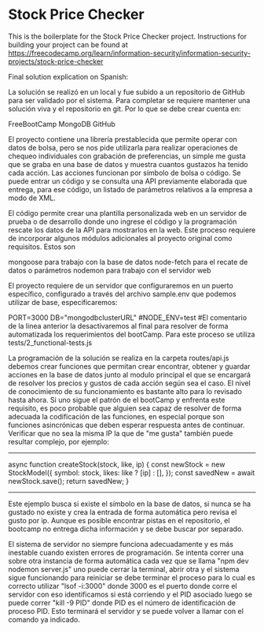 # Stock Price Checker

This is the boilerplate for the Stock Price Checker project. Instructions for building your project can be found at https://freecodecamp.org/learn/information-security/information-security-projects/stock-price-checker

Final solution explication on Spanish:

La solución se realizó en un local y fue subido a un repositorio de GitHub para ser validado por el sistema. Para completar se requiere mantener una solución viva y el repositorio en git. Por lo que se debe crear cuenta en:

FreeBootCamp
MongoDB
GitHub

El proyecto contiene una librería prestablecida que permite operar con datos de bolsa, pero se nos pide utilizarla para realizar operaciones de chequeo individuales con grabación de preferencias, un simple me gusta que se graba en una base de datos y muestra cuantos gustazos ha tenido cada acción. Las acciones funcionan por símbolo de bolsa o código. Se puede entrar un código y se consulta una API previamente elaborada que entrega, para ese código, un listado de parámetros relativos a la empresa a modo de XML.

El código permite crear una plantilla personalizada web en un servidor de prueba o de desarrollo donde uno ingrese el código y la programación rescate los datos de la API para mostrarlos en la web. Este proceso requiere de incorporar algunos módulos adicionales al proyecto original como requisitos. Estos son

mongoose para trabajo con la base de datos
node-fetch para el recate de datos o parámetros
nodemon para trabajo con el servidor web

El proyecto requiere de un servidor que configuraremos en un puerto específico, configurado a través del archivo sample.env que podemos utilizar de base, especificaremos: 

PORT=3000
DB="mongodbclusterURL"
#NODE_ENV=test 
#El comentario de la linea anterior la desactivaremos al final para resolver de forma automatizada los requerimientos del bootCamp. Para este proceso se utiliza tests/2_functional-tests.js

La programación de la solución se realiza en la carpeta routes/api.js debemos crear funciones que permitan crear encontrar, obtener y guardar acciones en la base de datos junto al modulo principal el que se encargará de resolver los precios y gustos de cada acción según sea el caso. El nivel de conocimiento de su funcionamiento es bastante alto para lo revisado hasta ahora. Si uno sigue el patrón de el bootCamp y enfrenta este requisito, es poco probable que alguien sea capaz de resolver de forma adecuada la codificación de las funciones, en especial porque son funciones asincrónicas que deben esperar respuesta antes de continuar. Verificar que no sea la misma IP la que de "me gusta" también puede resultar complejo, por ejemplo:

*************************************************
async function createStock(stock, like, ip) {
  const newStock = new StockModel({
    symbol: stock,
    likes: like ? [ip] : [],
  });
  const savedNew = await newStock.save();
  return savedNew;
}
*************************************************

Este ejemplo busca si existe el símbolo en la base de datos, si nunca se ha gustado no existe y crea la entrada de forma automática pero revisa el gusto por ip. Aunque es posible encontrar pistas en el repositorio, el bootcamp no entrega dicha información y se debe buscar por separado.

El sistema de servidor no siempre funciona adecuadamente y es más inestable cuando existen errores de programación. Se intenta correr una sobre otra instancia de forma automática cada vez que se llama "npm dev nodemon server.js" uno puede cerrar la terminal, abrir otra y el sistema sigue funcionando para reiniciar se debe terminar el proceso para lo cual es correcto utilizar "lsof -i:3000" donde 3000 es el puerto donde corre el servidor con eso identificamos si está corriendo y el PID asociado luego se puede correr "kill -9 PID" donde PID es el número de identificación de proceso PID. Esto terminará el servidor y se puede volver a llamar con el comando ya indicado.
